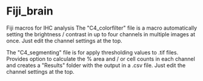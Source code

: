 # Fiji_brain
Fiji macros for IHC analysis 
The "C4_colorfilter" file is a macro automatically setting the brightness / contrast in up to four channels in multiple images at once. Just edit the channel settings at the top. 

The "C4_segmenting" file is for apply thresholding values to .tif files. Provides option to calculate the % area and / or cell counts in each channel and creates a "Results" folder with the output in a .csv file. Just edit the channel settings at the top. 
